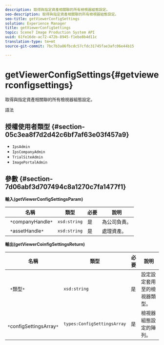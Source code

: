 ```yaml
---
description: 取得與指定資產相關聯的所有檢視器組態設定。
seo-description: 取得與指定資產相關聯的所有檢視器組態設定。
seo-title: getViewerConfigSettings
solution: Experience Manager
title: getViewerConfigSettings
topic: Scene7 Image Production System API
uuid: 61fe16de-ac72-472b-8945-f1ebe8b4d11c
translation-type: tm+mt
source-git-commit: 7bc7b3a86fbcdc57cfdc31745fae3afc06e44b15

---
```



# getViewerConfigSettings{#getviewerconfigsettings}

取得與指定資產相關聯的所有檢視器組態設定。

語法

## 授權使用者類型 {#section-05c3ea8f7d2d42c6bf7af63e03f457a9}

* `IpsAdmin`
* `IpsCompanyAdmin`
* `TrialSiteAdmin`
* `ImagePortalAdmin`

## 參數 {#section-7d06abf3d707494c8a1270c7fa1477f1}

**輸入(getViewerConfigSettingsParam)**

| 名稱 | 類型 | 必要 | 說明 |
|---|---|---|---|
| ` *`companyHandle`*` | `xsd:string` | 是 | 為公司負責。 |
| ` *`assetHandle`*` | `xsd:string` | 是 | 處理資產。 |

**輸出(getViewerCoinfigSettingsReturn)**

| 名稱 | 類型 | 必要 | 說明 |
|---|---|---|---|
| ` *`類型`*` | `xsd:string` | 是 | 設定設定套用至的檢視器類型。 |
| ` *`configSettingsArray`*` | `types:ConfigSettingsArray` | 是 | 檢視器組態設定的陣列。 |

